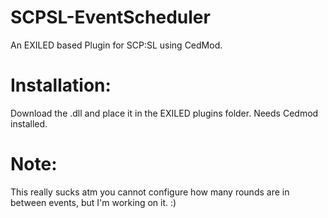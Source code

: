 # SCPSL-EventScheduler
An EXILED based Plugin for SCP:SL using CedMod.

# Installation:
Download the .dll and place it in the EXILED plugins folder.
Needs Cedmod installed.


# Note:
This really sucks atm you cannot configure how many rounds are in between events, but I'm working on it. :)
